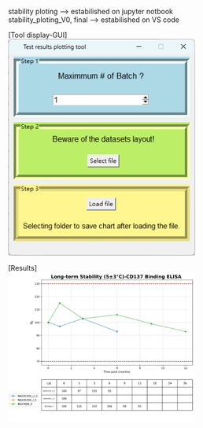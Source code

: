 stability ploting --> estabilished on jupyter notbook  
stability_ploting_V0, final --> estabilished on VS code  

[Tool display-GUI]  
<img src="https://github.com/alayah2626517/testing-data-plotting/blob/main/GUI.png" width="380"><br>

[Results]  
<img src="https://github.com/alayah2626517/testing-data-plotting/blob/main/Result_test.png" width="380"><br>
